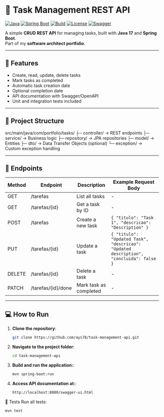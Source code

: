 # 📝 Task Management REST API

[![Java](https://img.shields.io/badge/Java-17-blue)](https://www.java.com/)
[![Spring Boot](https://img.shields.io/badge/Spring_Boot-3.2-green)](https://spring.io/projects/spring-boot)
[![Build](https://img.shields.io/badge/Build-Maven-orange)](https://maven.apache.org/)
[![License](https://img.shields.io/badge/License-MIT-lightgrey)](LICENSE)
[![Swagger](https://img.shields.io/badge/Swagger-UI-brightgreen)](http://localhost:8080/swagger-ui.html)

A simple **CRUD REST API** for managing tasks, built with **Java 17** and **Spring Boot**.  
Part of my **software architect portfolio**.

---

## 🚀 Features

- Create, read, update, delete tasks
- Mark tasks as completed
- Automatic task creation date
- Optional completion date
- API documentation with Swagger/OpenAPI
- Unit and integration tests included

---

## 📂 Project Structure

src/main/java/com/portfolio/tasks/
├─ controller/ → REST endpoints
├─ service/ → Business logic
├─ repository/ → JPA repositories
├─ model/ → Entities
├─ dto/ → Data Transfer Objects (optional)
└─ exception/ → Custom exception handling


---

## 🔌 Endpoints

| Method | Endpoint             | Description                    | Example Request Body |
|--------|--------------------|--------------------------------|-------------------|
| GET    | /tarefas            | List all tasks                 | -                 |
| GET    | /tarefas/{id}       | Get a task by ID               | -                 |
| POST   | /tarefas            | Create a new task              | `{ "titulo": "Task 1", "descricao": "Description" }` |
| PUT    | /tarefas/{id}       | Update a task                  | `{ "titulo": "Updated Task", "descricao": "Updated description", "concluida": false }` |
| DELETE | /tarefas/{id}       | Delete a task                  | -                 |
| PATCH  | /tarefas/{id}/done  | Mark task as completed         | -                 |

---

## 💻 How to Run

1. **Clone the repository**:
   ```bash
   git clone https://github.com/ays78/task-management-api.git

2. **Navigate to the project folder**:
   ```bash
   cd task-management-api

3. **Build and run the application:**:
   ```bash
   mvn spring-boot:run

4. **Access API documentation at:**:
   ```bash
   http://localhost:8080/swagger-ui.html

🧪 Tests
Run all tests:
   ```bash
   mvn test

